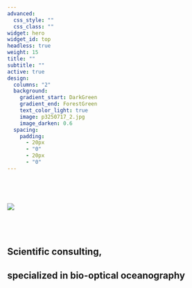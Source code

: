 ```yaml
---
advanced:
  css_style: ""
  css_class: ""
widget: hero
widget_id: top
headless: true
weight: 15
title: ""
subtitle: ""
active: true
design:
  columns: "2"
  background:
    gradient_start: DarkGreen
    gradient_end: ForestGreen
    text_color_light: true
    image: p3250717_2.jpg
    image_darken: 0.6
  spacing:
    padding:
      - 20px
      - "0"
      - 20px
      - "0"
---
```

## **<br>**

![](g22534_2.png)

## **<br>**

## Scientific consulting, **<br>**

## specialized in bio-optical oceanography

## **<br>**

## **<br>**

**<br>**